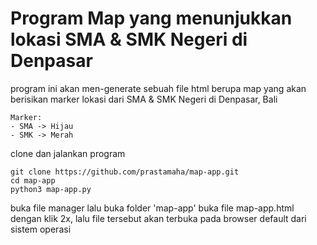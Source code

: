 # Program Map yang menunjukkan lokasi SMA & SMK Negeri di Denpasar

program ini akan men-generate sebuah file html berupa map yang akan berisikan marker lokasi dari SMA & SMK Negeri di Denpasar, Bali

    Marker:
    - SMA -> Hijau
    - SMK -> Merah

clone dan jalankan program

    git clone https://github.com/prastamaha/map-app.git
    cd map-app
    python3 map-app.py

buka file manager lalu buka folder 'map-app'
buka file map-app.html dengan klik 2x, lalu file tersebut akan terbuka pada browser default dari sistem operasi
